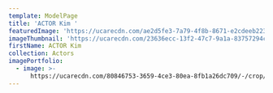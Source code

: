 ```yaml
---
template: ModelPage
title: 'ACTOR Kim '
featuredImage: 'https://ucarecdn.com/ae2d5fe3-7a79-4f8b-8671-e2cdeeb223fa/'
imageThumbnail: 'https://ucarecdn.com/23636ecc-13f2-47c7-9a1a-83757294cfa0/'
firstName: ACTOR Kim
collection: Actors
imagePortfolio:
  - image: >-
      https://ucarecdn.com/80846753-3659-4ce3-80ea-8fb1a26dc709/-/crop/468x693/19,0/-/preview/
---
```


